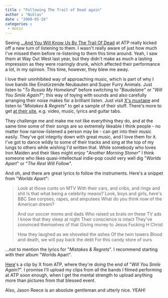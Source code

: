 ```yaml
---
title : "Following The Trail of Dead again"
author : "Niklas"
date : "2008-05-26"
categories : 
 - music
---
```


Seeing [...And You Will Know Us By The Trail Of Dead](http://trailofdead.com) at ATP really kicked off a new turn of listening to them. I wasn't really aware of just how much I've missed them before re-listening to them this time around. Yeah, I saw them at Way Out West last year, but they didn't make as much a lasting impression as they were roaringly drunk, which affected their performance a lot, in my opinion. This time, however, they blew me away.

I love their uninhibited way of approaching music, which is part of why I love bands like Einstürzende Neubauten and Super Furry Animals. Just listen to "_To Russia My Homeland_" before switching to "_Baudelaire_" or "_Will You Smile Again?_"; this way of toying with sounds and also carefully arranging their noise makes for a brilliant listen. Just visit [X's muxtape](http://cyndamoore.muxtape.com) and listen to "_Mistakes & Regrets_" to get a sample of their stuff. There's more to get [at their site](http://trailofdead.com/media.php), e.g. video, music, lyrics and guitar tabs.

They challenge me and make me not like everything they do, and at the same time some of their songs are so extremely likeable I think people - no matter how narrow-listened a person may be - can get into their music easily. They've got integrity down with great music, and I love them for it. I've got to dance wildly to some of their tracks and sing at the top of my lungs to others while wishing I'd written that. While somebody who loves Iron Maiden and their likes might enjoy "_Another Morning Stoner_" I think someone who likes quasi-intellectual indie-pop could very well dig "_Worlds Apart_" or "_The Rest Will Follow_".

And oh, and there are great lyrics to follow the instruments. Here's a snippet from "_Worlds Apart_":

> Look at those cunts on MTV With their cars, and cribs, and rings and shit Is that what being a celebrity means? Look, boys and girls, here's BBC See corpses, rapes, and amputees What do you think now of the American dream?
> 
> And our soccer moms and dads Who raised us brats on these TV ads I know that they sleep at night Their conscience is intact They've convinced themselves of that Giving money to Jesus Fucking H Christ
> 
> How they laughed as we shoveled the ashes Of the twin towers Blood and death, we will pay back the debt For this candy store of ours

...not to mention the lyrics for "_Mistakes & Regrets_". I recommend starting with their album "Worlds Apart".

[Here](http://youtube.com/watch?v=isWGMVblGmA)'s a clip by X from ATP, where they're doing the end of "_Will You Smile Again?_". I promise I'll upload my clips from all the bands I filmed performing at ATP soon enough, when I get the mental strength to upload anything more than pictures from that blessed event.

Also, Jason Reece is an absolute gentleman and utterly nice. YEAH!
